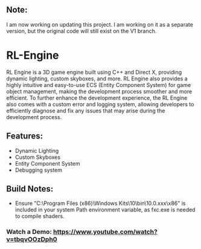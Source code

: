 ## Note:
I am now working on updating this project. I am working on it as a separate version, but the original code will still exist on the V1 branch.

# RL-Engine
RL Engine is a 3D game engine built using C++ and Direct X, providing dynamic lighting, custom skyboxes, and more. RL Engine also provides a highly intuitive and easy-to-use ECS (Entity Component System) for game object management, making the development process smoother and more efficient. To further enhance the development experience, the RL Engine also comes with a custom error and logging system, allowing developers to efficiently diagnose and fix any issues that may arise during the development process.

## Features:
- Dynamic Lighting
- Custom Skyboxes
- Entity Component System
- Debugging system

## Build Notes:
- Ensure "C:\Program Files (x86)\Windows Kits\10\bin\10.0.xxx\x86" is included in your system Path environment variable, as fxc.exe is needed to compile shaders.

### Watch a Demo: https://www.youtube.com/watch?v=tbqvOOzDph0

